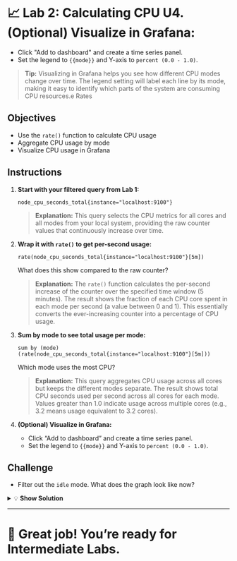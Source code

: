 # 📈 Lab 2: Calculating CPU U4. **(Optional) Visualize in Grafana:**
   - Click "Add to dashboard" and create a time series panel.
   - Set the legend to `{{mode}}` and Y-axis to `percent (0.0 - 1.0)`.
   
   > **Tip:** Visualizing in Grafana helps you see how different CPU modes change over time. The legend setting will label each line by its mode, making it easy to identify which parts of the system are consuming CPU resources.e Rates

## Objectives
- Use the `rate()` function to calculate CPU usage
- Aggregate CPU usage by mode
- Visualize CPU usage in Grafana

## Instructions
1. **Start with your filtered query from Lab 1:**
   ```
   node_cpu_seconds_total{instance="localhost:9100"}
   ```
   
   > **Explanation:** This query selects the CPU metrics for all cores and all modes from your local system, providing the raw counter values that continuously increase over time.
2. **Wrap it with `rate()` to get per-second usage:**
   ```
   rate(node_cpu_seconds_total{instance="localhost:9100"}[5m])
   ```
   What does this show compared to the raw counter?
   
   > **Explanation:** The `rate()` function calculates the per-second increase of the counter over the specified time window (5 minutes). The result shows the fraction of each CPU core spent in each mode per second (a value between 0 and 1). This essentially converts the ever-increasing counter into a percentage of CPU usage.
3. **Sum by mode to see total usage per mode:**
   ```
   sum by (mode) (rate(node_cpu_seconds_total{instance="localhost:9100"}[5m]))
   ```
   Which mode uses the most CPU?
   
   > **Explanation:** This query aggregates CPU usage across all cores but keeps the different modes separate. The result shows total CPU seconds used per second across all cores for each mode. Values greater than 1.0 indicate usage across multiple cores (e.g., 3.2 means usage equivalent to 3.2 cores).

4. **(Optional) Visualize in Grafana:**
   - Click “Add to dashboard” and create a time series panel.
   - Set the legend to `{{mode}}` and Y-axis to `percent (0.0 - 1.0)`.

## Challenge
- Filter out the `idle` mode. What does the graph look like now?

<details>
<summary>💡 <b>Show Solution</b></summary>

To filter out the `idle` mode and focus on active CPU usage, follow these steps:

1. **Start with the summed rate query from step 3:**
   ```
   sum by (mode) (rate(node_cpu_seconds_total{instance="localhost:9100"}[5m]))
   ```

2. **Add a filter to exclude the idle mode:**
   ```
   sum by (mode) (rate(node_cpu_seconds_total{instance="localhost:9100",mode!="idle"}[5m]))
   ```

3. **Visualize the result:**
   - In Grafana, this creates a graph showing only the active CPU modes (user, system, iowait, etc.)
   - The graph now focuses on how your CPU is being actively used rather than including idle time
   - This makes it easier to see smaller variations in active CPU usage that might be hidden when the idle mode (which is often >90%) is included

This approach is particularly useful for monitoring production systems where you want to focus on actual CPU activity rather than idle time.

</details>

---

# 🌟 Great job! You’re ready for Intermediate Labs.
